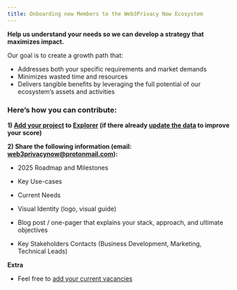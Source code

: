 ```yaml
---
title: Onboarding new Members to the Web3Privacy Now Ecosystem
---
```


**Help us understand your needs so we can develop a strategy that maximizes impact.**

Our goal is to create a growth path that:

- Addresses both your specific requirements and market demands
- Minimizes wasted time and resources
- Delivers tangible benefits by leveraging the full potential of our ecosystem’s assets and activities

### Here’s how you can contribute:

**1) [Add your project](https://mirror.xyz/0x0f1F3DAf416B74DB3DE55Eb4D7513a80F4841073/Ri2ZMIq6Os-ZKQyT_l6a5F1-gJURySvvwNRKzBvNpWM) to [Explorer](https://explorer.web3privacy.info) (if there already [update the data](https://mirror.xyz/0x0f1F3DAf416B74DB3DE55Eb4D7513a80F4841073/yDbRRq8FjSogK7iUWdiRKkm54wvx6DgRt99gFuineuY) to improve your score)**

**2) Share the following information (email: web3privacynow@protonmail.com):**

- 2025 Roadmap and Milestones
- Key Use-cases
- Current Needs

- Visual Identity (logo, visual guide) 
- Blog post / one-pager that explains your stack, approach, and ultimate objectives

- Key Stakeholders Contacts (Business Development, Marketing, Technical Leads)

**Extra**

- Feel free to [add​​​​​​​ your current vacancies](http://jobs.web3privacy.info)

